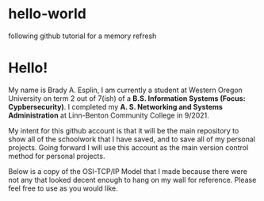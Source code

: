 # hello-world
following github tutorial for a memory refresh

# Hello! 
My name is Brady A. Esplin, I am currently a student at Western Oregon University on term 2 out of 7(ish) of a **B.S. Information Systems (Focus: Cypbersecurity)**. I completed my **A. S. Networking and Systems Administration** at Linn-Benton Community College in 9/2021. 

My intent for this github account is that it will be the main repository to show all of the schoolwork that I have saved, and to save all of my personal projects. Going forward I will use this account as the main version control method for personal projects.

Below is a copy of the OSI-TCP/IP Model that I made because there were not any that looked decent enough to hang on my wall for reference. Please feel free to use as you would like. 
